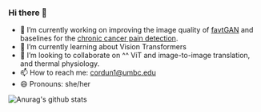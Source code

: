### Hi there 👋

- 🔭 I’m currently working on improving the image quality of <a href="https://github.com/nudro/favtgan">favtGAN</a> and baselines for the <a href="https://openreview.net/forum?id=Y6sH0l4PExm">chronic cancer pain detection</a>.
- 🌱 I’m currently learning about Vision Transformers 
- 👯 I’m looking to collaborate on ^^ ViT and image-to-image translation, and thermal physiology.
- 📫 How to reach me: <a href="cordun1@umbc.edu">cordun1@umbc.edu</a>
- 😄 Pronouns: she/her

<!--
**nudro/nudro** is a ✨ _special_ ✨ repository because its `README.md` (this file) appears on your GitHub profile.

Here are some ideas to get you started:

🔭 I’m currently working on ...
- 🌱 I’m currently learning ...
- 👯 I’m looking to collaborate on ...
- 🤔 I’m looking for help with ...
- 💬 Ask me about ...
- 📫 How to reach me: ...
- 😄 Pronouns: ...
- ⚡ Fun fact: ...
-->

![Anurag's github stats](https://github-readme-stats.vercel.app/api?username=nudro)
